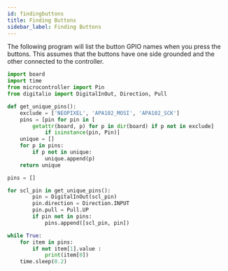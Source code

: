```yaml
---
id: findingbuttons
title: Finding Buttons
sidebar_label: Finding Buttons
---
```


The following program will list the button GPIO names when you press the buttons.
This assumes that the buttons have one side grounded and the other connected to the controller.

``` python
import board
import time
from microcontroller import Pin
from digitalio import DigitalInOut, Direction, Pull

def get_unique_pins():
    exclude = ['NEOPIXEL', 'APA102_MOSI', 'APA102_SCK']
    pins = [pin for pin in [
        getattr(board, p) for p in dir(board) if p not in exclude]
            if isinstance(pin, Pin)]
    unique = []
    for p in pins:
        if p not in unique:
            unique.append(p)
    return unique

pins = []

for scl_pin in get_unique_pins():
        pin = DigitalInOut(scl_pin)
        pin.direction = Direction.INPUT
        pin.pull = Pull.UP
        if pin not in pins:
            pins.append([scl_pin, pin])

while True:
    for item in pins:
        if not item[1].value :
            print(item[0])
    time.sleep(0.2)
```